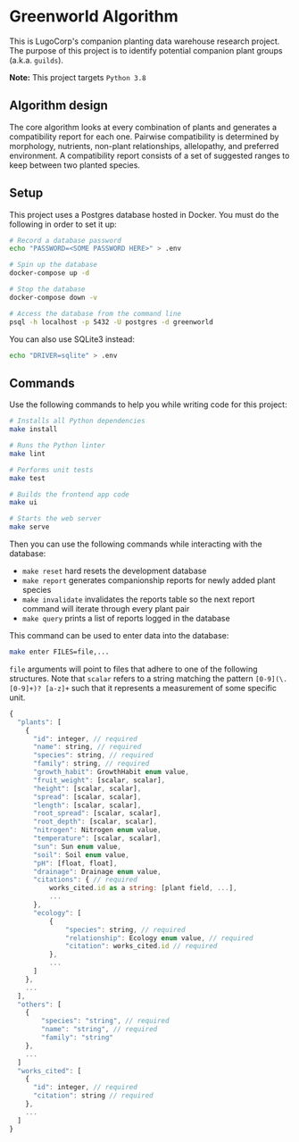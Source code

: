 # Greenworld Algorithm
This is LugoCorp's companion planting data warehouse research project.
The purpose of this project is to identify potential companion plant groups (a.k.a. `guilds`).

**Note:** This project targets `Python 3.8`

## Algorithm design
The core algorithm looks at every combination of plants and generates a compatibility report for each one.
Pairwise compatibility is determined by morphology, nutrients, non-plant relationships, allelopathy, and preferred environment.
A compatibility report consists of a set of suggested ranges to keep between two planted species.

## Setup
This project uses a Postgres database hosted in Docker.
You must do the following in order to set it up:
```bash
# Record a database password
echo "PASSWORD=<SOME PASSWORD HERE>" > .env

# Spin up the database
docker-compose up -d

# Stop the database
docker-compose down -v

# Access the database from the command line
psql -h localhost -p 5432 -U postgres -d greenworld
```

You can also use SQLite3 instead:
```bash
echo "DRIVER=sqlite" > .env
```

## Commands
Use the following commands to help you while writing code for this project:

```bash
# Installs all Python dependencies
make install

# Runs the Python linter
make lint

# Performs unit tests
make test

# Builds the frontend app code
make ui

# Starts the web server
make serve
```

Then you can use the following commands while interacting with the database:

- `make reset` hard resets the development database
- `make report` generates companionship reports for newly added plant species
- `make invalidate` invalidates the reports table so the next report command will iterate through every plant pair
- `make query` prints a list of reports logged in the database

This command can be used to enter data into the database:

```bash
make enter FILES=file,...
```

`file` arguments will point to files that adhere to one of the following structures.
Note that `scalar` refers to a string matching the pattern `[0-9](\.[0-9]+)? [a-z]+` such that it represents a measurement of some specific unit.

```js
{
  "plants": [
    {
      "id": integer, // required
      "name": string, // required
      "species": string, // required
      "family": string, // required
      "growth_habit": GrowthHabit enum value,
      "fruit_weight": [scalar, scalar],
      "height": [scalar, scalar],
      "spread": [scalar, scalar],
      "length": [scalar, scalar],
      "root_spread": [scalar, scalar],
      "root_depth": [scalar, scalar],
      "nitrogen": Nitrogen enum value,
      "temperature": [scalar, scalar],
      "sun": Sun enum value,
      "soil": Soil enum value,
      "pH": [float, float],
      "drainage": Drainage enum value,
      "citations": { // required
          works_cited.id as a string: [plant field, ...],
          ...
      },
      "ecology": [
          {
              "species": string, // required
              "relationship": Ecology enum value, // required
              "citation": works_cited.id // required
          },
          ...
      ]
    },
    ...
  ],
  "others": [
    {
        "species": "string", // required
        "name": "string", // required
        "family": "string"
    },
    ...
  ]
  "works_cited": [
    {
      "id": integer, // required
      "citation": string // required
    },
    ...
  ]
}
```
